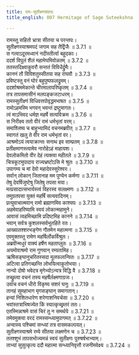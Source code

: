 ```yaml
---
title: राम-सुतीक्ष्णसंवादः
title_english: 007 Hermitage of Sage Suteekshna

---
```

<div class="audioEmbed"  caption="श्रीराम-हरिसीताराममूर्ति-घनपाठिभ्यां वचनम्" src="https://archive.org/download/Ramayana-recitation-Sriram-harisItArAmamUrti-Ghanapaati-v2/Kanda_3/Kanda_3_ARK-007-Rama_-_Sutheekshnana_Samvadaha.mp3"></div>

रामस्तु सहितो भ्रात्रा सीतया च परन्तपः।  
सुतीक्ष्णस्याश्रमपदं जगाम सह तैर्द्विजैः ॥ 3.7.1 ॥   
स गत्वाऽदूरमध्वानं नदीस्तीर्त्वा बहूदकाः।  
ददर्श विपुलं शैलं महामेघमिवोन्नतम् ॥ 3.7.2 ॥   
ततस्तदिक्ष्वाकुवरौ सन्ततं विविधैर्द्रुमैः।  
काननं तौ विविशतुस्सीतया सह राघवौ ॥ 3.7.3 ॥   
प्रविष्टस्तु वनं घोरं बहुपुष्पफलद्रुमम्।  
ददर्शाश्रममेकान्ते चीरमालापरिष्कृतम् ॥ 3.7.4 ॥   
तत्र तापसमासीनं मलपङ्कजटाधरम्।  
रामस्सुतीक्ष्णं विधिवत्तपोवृद्धमभाषत ॥ 3.7.5 ॥   
रामोऽहमस्मि भगवन् भवन्तं द्रष्टुमागतः।  
त्वं माऽभिवद धर्मज्ञ महर्षे सत्यविक्रम ॥ 3.7.6 ॥   
स निरीक्ष्य ततो वीरं रामं धर्मभृतां वरम्।  
समाश्लिष्य च बाहुभ्यामिदं वचनमब्रवीत् ॥ 3.7.7 ॥   
स्वागतं खलु ते वीर राम धर्मभृतां वर।  
आश्रमोऽयं त्वयाक्रान्तः सनाथ इव साम्प्रतम् ॥ 3.7.8 ॥   
प्रतीक्षमाणस्त्वामेव नारोहेऽहं माहायशः।  
देवलोकमितो वीर देहं त्यक्त्वा महीतले ॥ 3.7.9 ॥   
चित्रकूटमुपादाय राज्यभ्रष्टोऽसि मे श्रुतः ॥ 3.7.10 ॥   
उपागम्य च मां देवो महादेवस्सुरेश्वरः।  
सर्वान् लोकान् जितानाह मम पुण्येन कर्मणा ॥ 3.7.11 ॥   
तेषु देवर्षिजुष्टेषु जितेषु तपसा मया।  
मत्प्रसादात्सभार्यस्त्वं विहरस्व सलक्ष्मणः ॥ 3.7.12 ॥   
तमुग्रतपसा युक्तं महर्षिं सत्यवादिनम्।  
प्रत्युवाचात्मवान् रामो ब्रह्माणमिव काश्यपः ॥ 3.7.13 ॥   
अहमेवाहरिष्यामि स्वयं लोकान्महामुने।  
आवासं त्वहमिच्छामि प्रदिष्टमिह कानने ॥ 3.7.14 ॥   
भवान् सर्वत्र कुशलस्सर्वभूतहिते रतः।  
आख्यातश्शरभङ्गेण गौतमेन महात्मना ॥ 3.7.15 ॥   
एवमुक्तस्तु रामेण महर्षिर्लोकर्विश्रुतः।  
अब्रवीन्मधुरं वाक्यं हर्षेण महताप्लुतः ॥ 3.7.16 ॥   
अयमोवाश्रमो राम गुणवान् रम्यतामिह।  
ऋषिसङ्घानुचरितस्सदा मूलफलान्वितः ॥ 3.7.17 ॥   
अटित्वा प्रतिगच्छन्ति लोभयित्वाकुतोभयाः।  
नान्यो दोषो भवेदत्र मृगेभ्योऽन्यत्र विद्धि वै ॥ 3.7.18 ॥   
तच्छ्रुत्वा वचनं तस्य महर्षेर्लक्ष्मणाग्रजः।  
उवाच वचनं धीरो विकृष्य सशरं घनुः ॥ 3.7.19 ॥   
तानहं सुमहाभाग मृगसङ्घान् समागतान्।  
हन्यां निशितधारेण शरेणाशनिवर्चसा ॥ 3.7.20 ॥   
भवांस्तत्राभिषज्येत किं स्यात्कृच्छ्रतरं ततः।  
एतस्मिन्नाश्रमे वासं चिरं तु न समर्थये ॥ 3.7.21 ॥   
तमेवमुक्त्वा वरदं रामस्सन्ध्यामुपागमत् ॥ 3.7.22 ॥   
अन्वास्य पश्चिमां सन्ध्यां तत्र वासमकल्पयत्।  
सुतीक्ष्णस्याश्रमे रम्ये सीतया लक्ष्मणेन च ॥ 3.7.23 ॥   
ततश्शुभं तापसभोज्यमन्नं स्वयं सुतीक्ष्णः पुरुषर्षभाभ्याम्।  
ताभ्यां सुसुत्कृत्य ददौ महात्मा सन्ध्यानिवृत्तौ रजनीमवेक्ष्य ॥ 3.7.24 ॥   
